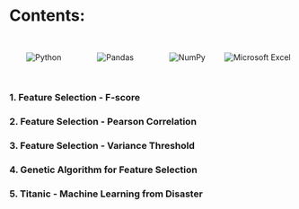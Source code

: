 # Contents:

<p align = "left">
  <img style="margin: 30px" alt="Python"
    src="https://img.shields.io/badge/python%20-%2314354C.svg?&style=for-the-badge&logo=python&logoColor=white&color=yellow" />
  <img style="margin: 30px" alt="Pandas"
    src="https://img.shields.io/badge/pandas%20-%23150458.svg?&style=for-the-badge&logo=pandas&logoColor=white" />    
  <img style="margin: 30px" alt="NumPy"
    src="https://img.shields.io/badge/numpy%20-%23013243.svg?&style=for-the-badge&logo=numpy&logoColor=white" />
  <img alt="Microsoft Excel" 
     src="https://img.shields.io/badge/Microsoft_Excel-217346?style=for-the-badge&logo=microsoft-excel&logoColor=white" />
  </p>
  
### 1. Feature Selection - F-score
### 2. Feature Selection - Pearson Correlation
### 3. Feature Selection - Variance Threshold
### 4. Genetic Algorithm for Feature Selection
### 5. Titanic - Machine Learning from Disaster
